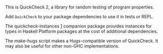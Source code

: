 This is QuickCheck 2, a library for random testing of program properties.

Add `QuickCheck` to your package dependencies to use it in tests or REPL.

The quickcheck-instances [1] companion package provides instances for types in
Haskell Platform packages at the cost of additional dependencies.

The make-hugs script makes a Hugs-compatible version of QuickCheck.
It may also be useful for other non-GHC implementations.

[1]: http://hackage.haskell.org/package/quickcheck-instances
